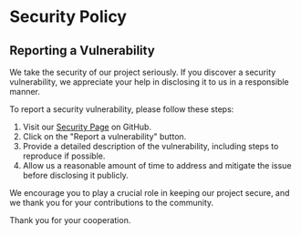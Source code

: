 # Security Policy

## Reporting a Vulnerability

We take the security of our project seriously. If you discover a security vulnerability, we appreciate your help in disclosing it to us in a responsible manner.

To report a security vulnerability, please follow these steps:

1. Visit our [Security Page](https://github.com/ShareX/ShareX/security) on GitHub.
2. Click on the "Report a vulnerability" button.
3. Provide a detailed description of the vulnerability, including steps to reproduce if possible.
4. Allow us a reasonable amount of time to address and mitigate the issue before disclosing it publicly.

We encourage you to play a crucial role in keeping our project secure, and we thank you for your contributions to the community.

Thank you for your cooperation.
